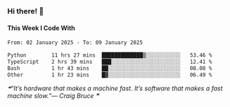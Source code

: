 ### Hi there! 👋

#### This Week I Code With
<!--START_SECTION:waka-->

```txt
From: 02 January 2025 - To: 09 January 2025

Python        11 hrs 27 mins  █████████████▒░░░░░░░░░░░   53.46 %
TypeScript    2 hrs 39 mins   ███░░░░░░░░░░░░░░░░░░░░░░   12.41 %
Bash          1 hr 43 mins    ██░░░░░░░░░░░░░░░░░░░░░░░   08.08 %
Other         1 hr 23 mins    █▓░░░░░░░░░░░░░░░░░░░░░░░   06.49 %
```

<!--END_SECTION:waka-->

<!--STARTS_HERE_QUOTE_README-->
<i>❝“It’s hardware that makes a machine fast.  It’s software that makes a fast machine slow.”— Craig Bruce   ❞</i>
<!--ENDS_HERE_QUOTE_README-->
